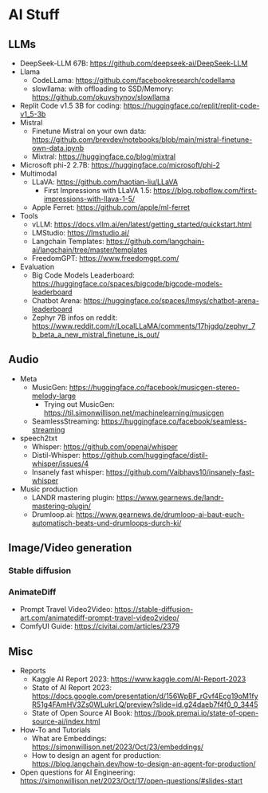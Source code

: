 # AI Stuff

## LLMs
- DeepSeek-LLM 67B: https://github.com/deepseek-ai/DeepSeek-LLM
- Llama
  - CodeLLama: https://github.com/facebookresearch/codellama
  - slowllama: with offloading to SSD/Memory: https://github.com/okuvshynov/slowllama
- Replit Code v1.5 3B for coding: https://huggingface.co/replit/replit-code-v1_5-3b
- Mistral
  - Finetune Mistral on your own data: https://github.com/brevdev/notebooks/blob/main/mistral-finetune-own-data.ipynb
  - Mixtral: https://huggingface.co/blog/mixtral
- Microsoft phi-2 2.7B: https://huggingface.co/microsoft/phi-2
- Multimodal
  - LLaVA: https://github.com/haotian-liu/LLaVA
    - First Impressions with LLaVA 1.5: https://blog.roboflow.com/first-impressions-with-llava-1-5/
  - Apple Ferret: https://github.com/apple/ml-ferret
- Tools
  - vLLM: https://docs.vllm.ai/en/latest/getting_started/quickstart.html
  - LMStudio: https://lmstudio.ai/
  - Langchain Templates: https://github.com/langchain-ai/langchain/tree/master/templates
  - FreedomGPT: https://www.freedomgpt.com/
- Evaluation
  - Big Code Models Leaderboard: https://huggingface.co/spaces/bigcode/bigcode-models-leaderboard
  - Chatbot Arena: https://huggingface.co/spaces/lmsys/chatbot-arena-leaderboard
  - Zephyr 7B infos on reddit: https://www.reddit.com/r/LocalLLaMA/comments/17hjgdg/zephyr_7b_beta_a_new_mistral_finetune_is_out/

## Audio
- Meta
  - MusicGen: https://huggingface.co/facebook/musicgen-stereo-melody-large
    - Trying out MusicGen: https://til.simonwillison.net/machinelearning/musicgen
  - SeamlessStreaming: https://huggingface.co/facebook/seamless-streaming
- speech2txt
  - Whisper: https://github.com/openai/whisper
  - Distil-Whisper: https://github.com/huggingface/distil-whisper/issues/4
  - Insanely fast whisper: https://github.com/Vaibhavs10/insanely-fast-whisper
- Music production
  - LANDR mastering plugin: https://www.gearnews.de/landr-mastering-plugin/
  - Drumloop.ai: https://www.gearnews.de/drumloop-ai-baut-euch-automatisch-beats-und-drumloops-durch-ki/

## Image/Video generation

### Stable diffusion

### AnimateDiff
- Prompt Travel Video2Video: https://stable-diffusion-art.com/animatediff-prompt-travel-video2video/
- ComfyUI Guide: https://civitai.com/articles/2379

## Misc
- Reports
  - Kaggle AI Report 2023: https://www.kaggle.com/AI-Report-2023
  - State of AI Report 2023: https://docs.google.com/presentation/d/156WpBF_rGvf4Ecg19oM1fyR51g4FAmHV3Zs0WLukrLQ/preview?slide=id.g24daeb7f4f0_0_3445
  - State of Open Source AI Book: https://book.premai.io/state-of-open-source-ai/index.html
- How-To and Tutorials
  - What are Embeddings: https://simonwillison.net/2023/Oct/23/embeddings/
  - How to design an agent for production: https://blog.langchain.dev/how-to-design-an-agent-for-production/
- Open questions for AI Engineering: https://simonwillison.net/2023/Oct/17/open-questions/#slides-start
